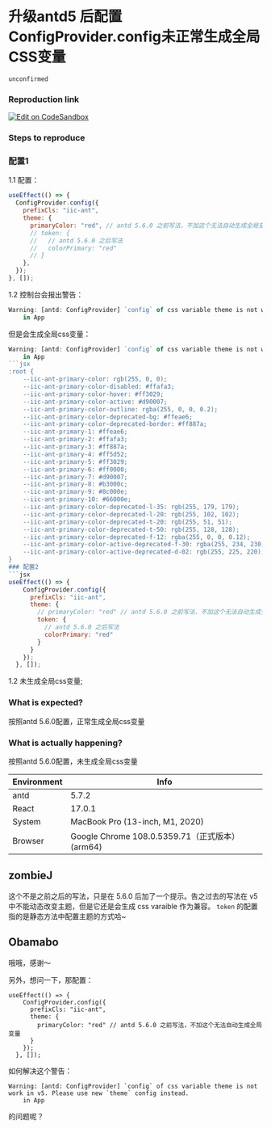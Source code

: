 # 升级antd5 后配置ConfigProvider.config未正常生成全局CSS变量

`unconfirmed`

### Reproduction link

[![Edit on CodeSandbox](https://codesandbox.io/static/img/play-codesandbox.svg)](https://codesandbox.io/s/antd-reproduction-template-forked-qjgfqd?file=/index.js)

### Steps to reproduce

### 配置1

1.1 配置：

```jsx
useEffect(() => {
  ConfigProvider.config({
    prefixCls: "iic-ant",
    theme: {
      primaryColor: "red", // antd 5.6.0 之前写法，不加这个无法自动生成全局变量
      // token: {
      //   // antd 5.6.0 之后写法
      //   colorPrimary: "red"
      // }
    },
  });
}, []);
```

1.2 控制台会报出警告：

```jsx
Warning: [antd: ConfigProvider] `config` of css variable theme is not work in v5. Please use new `theme` config instead.
    in App
```

但是会生成全局css变量：

````jsx
Warning: [antd: ConfigProvider] `config` of css variable theme is not work in v5. Please use new `theme` config instead.
    in App
```jsx
:root {
    --iic-ant-primary-color: rgb(255, 0, 0);
    --iic-ant-primary-color-disabled: #ffafa3;
    --iic-ant-primary-color-hover: #ff3029;
    --iic-ant-primary-color-active: #d90007;
    --iic-ant-primary-color-outline: rgba(255, 0, 0, 0.2);
    --iic-ant-primary-color-deprecated-bg: #ffeae6;
    --iic-ant-primary-color-deprecated-border: #ff887a;
    --iic-ant-primary-1: #ffeae6;
    --iic-ant-primary-2: #ffafa3;
    --iic-ant-primary-3: #ff887a;
    --iic-ant-primary-4: #ff5d52;
    --iic-ant-primary-5: #ff3029;
    --iic-ant-primary-6: #ff0000;
    --iic-ant-primary-7: #d90007;
    --iic-ant-primary-8: #b3000c;
    --iic-ant-primary-9: #8c000e;
    --iic-ant-primary-10: #66000e;
    --iic-ant-primary-color-deprecated-l-35: rgb(255, 179, 179);
    --iic-ant-primary-color-deprecated-l-20: rgb(255, 102, 102);
    --iic-ant-primary-color-deprecated-t-20: rgb(255, 51, 51);
    --iic-ant-primary-color-deprecated-t-50: rgb(255, 128, 128);
    --iic-ant-primary-color-deprecated-f-12: rgba(255, 0, 0, 0.12);
    --iic-ant-primary-color-active-deprecated-f-30: rgba(255, 234, 230, 0.3);
    --iic-ant-primary-color-active-deprecated-d-02: rgb(255, 225, 220);
}
### 配置2
```jsx
useEffect(() => {
    ConfigProvider.config({
      prefixCls: "iic-ant",
      theme: {
        // primaryColor: "red" // antd 5.6.0 之前写法，不加这个无法自动生成全局变量
        token: {
          // antd 5.6.0 之后写法
          colorPrimary: "red"
        }
      }
    });
  }, []);
````

1.2 未生成全局css变量;

### What is expected?

按照antd 5.6.0配置，正常生成全局css变量

### What is actually happening?

按照antd 5.6.0配置，未生成全局css变量

| Environment | Info                                            |
| ----------- | ----------------------------------------------- |
| antd        | 5.7.2                                           |
| React       | 17.0.1                                          |
| System      | MacBook Pro (13-inch, M1, 2020)                 |
| Browser     | Google Chrome 108.0.5359.71（正式版本） (arm64) |

<!-- generated by ant-design-issue-helper. DO NOT REMOVE -->

## zombieJ

这个不是之前之后的写法，只是在 5.6.0 后加了一个提示。告之过去的写法在 v5 中不能动态改变主题，但是它还是会生成 css varaible 作为兼容。
`token` 的配置指的是静态方法中配置主题的方式哈~

## Obamabo

哦哦，感谢～

另外，想问一下，那配置：

```
useEffect(() => {
    ConfigProvider.config({
      prefixCls: "iic-ant",
      theme: {
        primaryColor: "red" // antd 5.6.0 之前写法，不加这个无法自动生成全局变量
      }
    });
  }, []);
```

如何解决这个警告：

```
Warning: [antd: ConfigProvider] `config` of css variable theme is not work in v5. Please use new `theme` config instead.
    in App
```

的问题呢？
